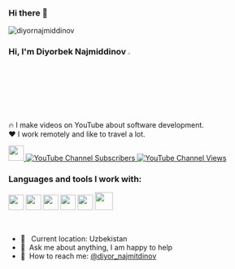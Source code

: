 ### Hi there 👋
<p align="left"> <img src="https://komarev.com/ghpvc/?username=diyornajmiddinov&label=Profile%20views&color=0e75b6&style=flat" alt="diyornajmiddinov" /> </p>

### Hi, I'm Diyorbek Najmiddinov <img src="https://media.giphy.com/media/hvRJCLFzcasrR4ia7z/giphy.gif" width="3%">

🔥 I make videos on YouTube about software development. <br />
❤️ I work remotely and like to travel a lot.


<a href="https://www.youtube.com/channel/UCkvNQZbrAy_PkiJfQK1OTaw" target="_blank">
    <img src="https://www.freeiconspng.com/thumbs/youtube-logo-png/hd-youtube-logo-png-transparent-background-20.png" width="30px">
    <img alt="YouTube Channel Subscribers" src="https://img.shields.io/youtube/channel/subscribers/UCkvNQZbrAy_PkiJfQK1OTaw?style=for-the-badge">
    <img alt="YouTube Channel Views" src="https://img.shields.io/youtube/channel/views/UCkvNQZbrAy_PkiJfQK1OTaw?style=for-the-badge">
</a>

<br />

### Languages and tools I work with:

<code><img src="https://mpng.subpng.com/20180422/gje/kisspng-java-servlet-computer-icons-programming-language-java-5adce132e29be1.3147376615244250109282.jpg" width="30px"></code>
<code><img src="https://upload.wikimedia.org/wikipedia/commons/thumb/2/29/Postgresql_elephant.svg/1985px-Postgresql_elephant.svg.png" width="30px"></code>
<code><img src="https://springframework.guru/wp-content/uploads/2015/02/spring-framework-project-logo.png" width="30px"></code>
<code><img src="https://brandslogos.com/wp-content/uploads/images/large/python-logo.png" width="30px"></code>
<code><img src="https://www.svgviewer.dev/static-svgs/34566/mongodb.svg" width="30px"></code>
<code><img src="https://findicons.com/files/icons/2420/coded/512/sql.png" width="35px"></code>

<br />

- 📍 &nbsp; Current location: Uzbekistan
- 📝&nbsp; Ask me about anything, I am happy to help
- 📨&nbsp; How to reach me: [@diyor_najmitdinov](https://instagram.com/diyor_najmitdinov/)
